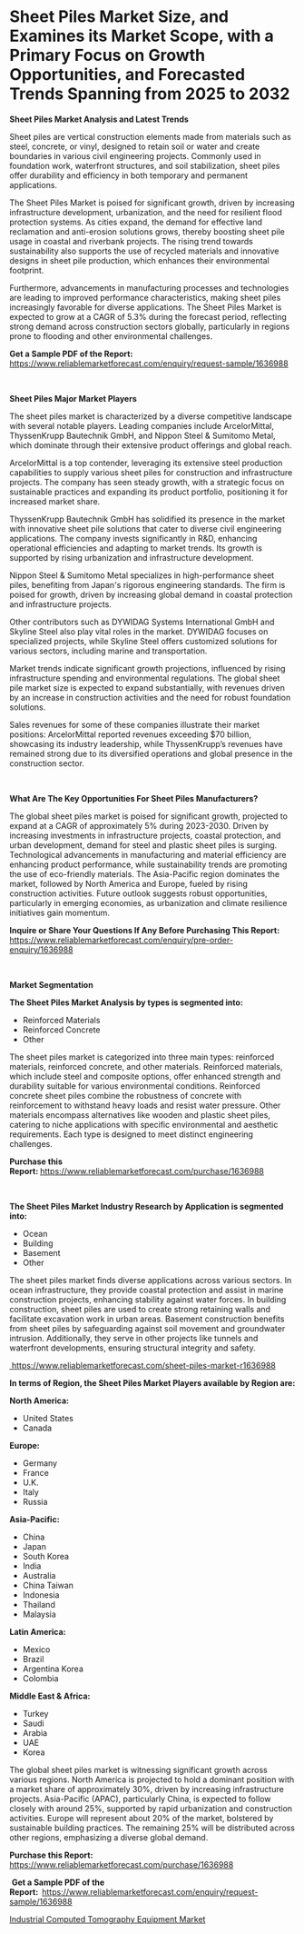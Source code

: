 <p><h1>Sheet Piles Market Size, and Examines its Market Scope, with a Primary Focus on Growth Opportunities, and Forecasted Trends Spanning from 2025 to 2032</h1></p><p><strong>Sheet Piles Market Analysis and Latest Trends</strong></p>
<p><p>Sheet piles are vertical construction elements made from materials such as steel, concrete, or vinyl, designed to retain soil or water and create boundaries in various civil engineering projects. Commonly used in foundation work, waterfront structures, and soil stabilization, sheet piles offer durability and efficiency in both temporary and permanent applications.</p><p>The Sheet Piles Market is poised for significant growth, driven by increasing infrastructure development, urbanization, and the need for resilient flood protection systems. As cities expand, the demand for effective land reclamation and anti-erosion solutions grows, thereby boosting sheet pile usage in coastal and riverbank projects. The rising trend towards sustainability also supports the use of recycled materials and innovative designs in sheet pile production, which enhances their environmental footprint.</p><p>Furthermore, advancements in manufacturing processes and technologies are leading to improved performance characteristics, making sheet piles increasingly favorable for diverse applications. The Sheet Piles Market is expected to grow at a CAGR of 5.3% during the forecast period, reflecting strong demand across construction sectors globally, particularly in regions prone to flooding and other environmental challenges.</p></p>
<p><strong>Get a Sample PDF of the Report:&nbsp;</strong> <a href="https://www.reliablemarketforecast.com/enquiry/request-sample/1636988?utm_campaign=3500&utm_medium=2&utm_source=Github&utm_content=ia&utm_term=08042025&utm_id=sheet-piles">https://www.reliablemarketforecast.com/enquiry/request-sample/1636988</a></p>
<p>&nbsp;</p>
<p><strong>Sheet Piles Major Market Players</strong></p>
<p><p>The sheet piles market is characterized by a diverse competitive landscape with several notable players. Leading companies include ArcelorMittal, ThyssenKrupp Bautechnik GmbH, and Nippon Steel & Sumitomo Metal, which dominate through their extensive product offerings and global reach. </p><p>ArcelorMittal is a top contender, leveraging its extensive steel production capabilities to supply various sheet piles for construction and infrastructure projects. The company has seen steady growth, with a strategic focus on sustainable practices and expanding its product portfolio, positioning it for increased market share.</p><p>ThyssenKrupp Bautechnik GmbH has solidified its presence in the market with innovative sheet pile solutions that cater to diverse civil engineering applications. The company invests significantly in R&D, enhancing operational efficiencies and adapting to market trends. Its growth is supported by rising urbanization and infrastructure development.</p><p>Nippon Steel & Sumitomo Metal specializes in high-performance sheet piles, benefiting from Japan's rigorous engineering standards. The firm is poised for growth, driven by increasing global demand in coastal protection and infrastructure projects.</p><p>Other contributors such as DYWIDAG Systems International GmbH and Skyline Steel also play vital roles in the market. DYWIDAG focuses on specialized projects, while Skyline Steel offers customized solutions for various sectors, including marine and transportation.</p><p>Market trends indicate significant growth projections, influenced by rising infrastructure spending and environmental regulations. The global sheet pile market size is expected to expand substantially, with revenues driven by an increase in construction activities and the need for robust foundation solutions. </p><p>Sales revenues for some of these companies illustrate their market positions: ArcelorMittal reported revenues exceeding $70 billion, showcasing its industry leadership, while ThyssenKrupp’s revenues have remained strong due to its diversified operations and global presence in the construction sector.</p></p>
<p>&nbsp;</p>
<p><strong>What Are The Key Opportunities For Sheet Piles Manufacturers?</strong></p>
<p><p>The global sheet piles market is poised for significant growth, projected to expand at a CAGR of approximately 5% during 2023-2030. Driven by increasing investments in infrastructure projects, coastal protection, and urban development, demand for steel and plastic sheet piles is surging. Technological advancements in manufacturing and material efficiency are enhancing product performance, while sustainability trends are promoting the use of eco-friendly materials. The Asia-Pacific region dominates the market, followed by North America and Europe, fueled by rising construction activities. Future outlook suggests robust opportunities, particularly in emerging economies, as urbanization and climate resilience initiatives gain momentum.</p></p>
<p><strong>Inquire or Share Your Questions If Any Before Purchasing This Report:</strong> <a href="https://www.reliablemarketforecast.com/enquiry/pre-order-enquiry/1636988?utm_campaign=3500&utm_medium=2&utm_source=Github&utm_content=ia&utm_term=08042025&utm_id=sheet-piles">https://www.reliablemarketforecast.com/enquiry/pre-order-enquiry/1636988</a></p>
<p>&nbsp;</p>
<p><strong>Market Segmentation</strong></p>
<p><strong>The Sheet Piles Market Analysis by types is segmented into:</strong></p>
<p><ul><li>Reinforced Materials</li><li>Reinforced Concrete</li><li>Other</li></ul></p>
<p><p>The sheet piles market is categorized into three main types: reinforced materials, reinforced concrete, and other materials. Reinforced materials, which include steel and composite options, offer enhanced strength and durability suitable for various environmental conditions. Reinforced concrete sheet piles combine the robustness of concrete with reinforcement to withstand heavy loads and resist water pressure. Other materials encompass alternatives like wooden and plastic sheet piles, catering to niche applications with specific environmental and aesthetic requirements. Each type is designed to meet distinct engineering challenges.</p></p>
<p><strong>Purchase this Report:&nbsp;</strong><a href="https://www.reliablemarketforecast.com/purchase/1636988?utm_campaign=3500&utm_medium=2&utm_source=Github&utm_content=ia&utm_term=08042025&utm_id=sheet-piles">https://www.reliablemarketforecast.com/purchase/1636988</a></p>
<p>&nbsp;</p>
<p><strong>The Sheet Piles Market Industry Research by Application is segmented into:</strong></p>
<p><ul><li>Ocean</li><li>Building</li><li>Basement</li><li>Other</li></ul></p>
<p><p>The sheet piles market finds diverse applications across various sectors. In ocean infrastructure, they provide coastal protection and assist in marine construction projects, enhancing stability against water forces. In building construction, sheet piles are used to create strong retaining walls and facilitate excavation work in urban areas. Basement construction benefits from sheet piles by safeguarding against soil movement and groundwater intrusion. Additionally, they serve in other projects like tunnels and waterfront developments, ensuring structural integrity and safety.</p></p>
<p><a href="https://www.reliablemarketforecast.com/sheet-piles-market-r1636988?utm_campaign=3500&utm_medium=2&utm_source=Github&utm_content=ia&utm_term=08042025&utm_id=sheet-piles">&nbsp;https://www.reliablemarketforecast.com/sheet-piles-market-r1636988</a></p>
<p><strong>In terms of Region, the Sheet Piles Market Players available by Region are:</strong></p>
<p>
    <p> <strong> North America: </strong>
        <ul>
            <li>United States</li>
            <li>Canada</li>
        </ul>
        </p> 
    <p> <strong> Europe: </strong>
        <ul>
            <li>Germany</li>
            <li>France</li>
            <li>U.K.</li>
            <li>Italy</li>
            <li>Russia</li>
        </ul>
        </p> 
    <p> <strong> Asia-Pacific: </strong>
        <ul>
            <li>China</li>
            <li>Japan</li>
            <li>South Korea</li>
            <li>India</li>
            <li>Australia</li>
            <li>China Taiwan</li>
            <li>Indonesia</li>
            <li>Thailand</li>
            <li>Malaysia</li>
        </ul>
        </p> 
    <p> <strong> Latin America: </strong>
        <ul>
            <li>Mexico</li>
            <li>Brazil</li>
            <li>Argentina Korea</li>
            <li>Colombia</li>
        </ul>
        </p> 
    <p> <strong> Middle East & Africa: </strong>
        <ul>
            <li>Turkey</li>
            <li>Saudi</li>
            <li>Arabia</li>
            <li>UAE</li>
            <li>Korea</li>
        </ul>
    </p>
    </p>
<p><p>The global sheet piles market is witnessing significant growth across various regions. North America is projected to hold a dominant position with a market share of approximately 30%, driven by increasing infrastructure projects. Asia-Pacific (APAC), particularly China, is expected to follow closely with around 25%, supported by rapid urbanization and construction activities. Europe will represent about 20% of the market, bolstered by sustainable building practices. The remaining 25% will be distributed across other regions, emphasizing a diverse global demand.</p></p>
<p><strong>Purchase this Report: </strong><a href="https://www.reliablemarketforecast.com/purchase/1636988?utm_campaign=3500&utm_medium=2&utm_source=Github&utm_content=ia&utm_term=08042025&utm_id=sheet-piles">https://www.reliablemarketforecast.com/purchase/1636988</a></p>
<p>&nbsp;<strong>Get a Sample PDF of the Report:&nbsp;&nbsp;</strong><a href="https://www.reliablemarketforecast.com/enquiry/request-sample/1636988?utm_campaign=3500&utm_medium=2&utm_source=Github&utm_content=ia&utm_term=08042025&utm_id=sheet-piles">https://www.reliablemarketforecast.com/enquiry/request-sample/1636988</a></p>
<p><strong></strong></p>
<p><p><a href="https://github.com/saoneubeh8/Market-Research-Report-List-1/blob/main/industrial-computed-tomography-equipment-market.md?utm_campaign=3500&utm_medium=2&utm_source=Github&utm_content=ia&utm_term=08042025&utm_id=sheet-piles">Industrial Computed Tomography Equipment Market</a></p></p>